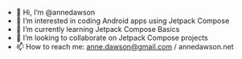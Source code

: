 - 👋 Hi, I’m @annedawson
- 👀 I’m interested in coding Android apps using Jetpack Compose
- 🌱 I’m currently learning Jetpack Compose Basics
- 💞️ I’m looking to collaborate on Jetpack Compose projects
- 📫 How to reach me: anne.dawson@gmail.com / annedawson.net

<!---
annedawson/annedawson is a ✨ special ✨ repository because its `README.md` (this file) appears on your GitHub profile.
You can click the Preview link to take a look at your changes.
--->
